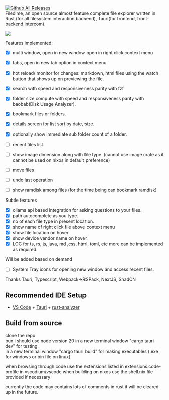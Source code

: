 [![Github All Releases](https://img.shields.io/github/downloads/visnkmr/filedime/total.svg)]()  
Filedime, an open source almost feature complete file explorer written in Rust (for all filesystem interaction,backend), Tauri(for frontend, front-backend intercom).

![](https://cdn.jsdelivr.net/gh/visnkmr/filedime@nextrelease/quickintro.png) 

Features implemented:

- [x] multi window, open in new window open in right click context menu
- [x] tabs, open in new tab option in context menu
- [x] hot reload/ monitor for changes: markdown, html files using the watch button that shows up on previewing the file.
- [x] search with speed and responsiveness parity with fzf
- [x] folder size compute with speed and responsiveness parity with baobab(Disk Usage Analyzer).
- [x] bookmark files or folders.
- [x] details screen for list sort by date, size.
- [x] optionally show immediate sub folder count of a folder.
- [ ] recent files list.
- [ ] show image dimension along with file type. (cannot use image crate as it cannot be used on nixos in default preference)
- [ ] move files
- [ ] undo last operation
- [ ] show ramdisk among files (for the time being can bookmark ramdisk)


Subtle features
- [x] ollama api based integration for asking questions to your files.
- [x] path autocomplete as you type.
- [x] no of each file type in present location.
- [x] show name of right click file above context menu
- [x] show file location on hover
- [x] show device vendor name on hover
- [x] LOC for ts, rs, js, java, md ,css, html, toml, etc more can be implemented as required.

Will be added based on demand
- [ ] System Tray icons for opening new window and access recent files.

Thanks Tauri, Typescript, Webpack->RSPack, NextJS, ShadCN


## Recommended IDE Setup

- [VS Code](https://code.visualstudio.com/) + [Tauri](https://marketplace.visualstudio.com/items?itemName=tauri-apps.tauri-vscode) + [rust-analyzer](https://marketplace.visualstudio.com/items?itemName=rust-lang.rust-analyzer)

## Build from source
  
clone the repo  
bun i
should use node version 20
in a new terminal window "cargo tauri dev" for testing.  
in a new terminal window "cargo tauri build" for making executables (.exe for windows or bin file on linux).  

when browsing through code use the extensions listed in extensions.code-profile in vscodium/vscode
when building on nixos use the shell.nix file provided if necessary

currently the code may contains lots of comments in rust it will be cleared up in the future.
